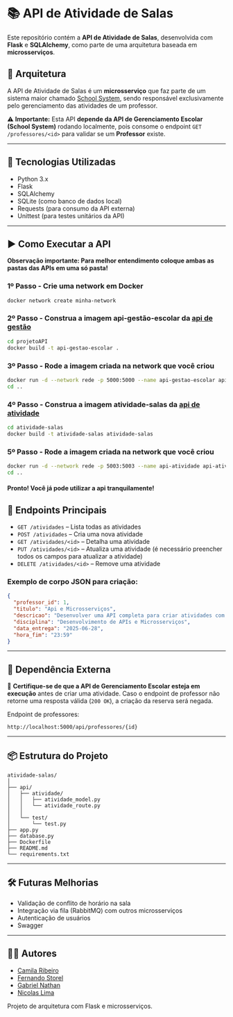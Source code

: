 # 📚 API de Atividade de Salas

Este repositório contém a **API de Atividade de Salas**, desenvolvida com **Flask** e **SQLAlchemy**, como parte de uma arquitetura baseada em **microsserviços**.

## 🧩 Arquitetura

A API de Atividade de Salas é um **microsserviço** que faz parte de um sistema maior chamado [School System](https://github.com/gortin1/ProjetoApi.git), sendo responsável exclusivamente pelo gerenciamento das atividades de um professor.

⚠️ **Importante:** Esta API **depende da API de Gerenciamento Escolar (School System)** rodando localmente, pois consome o endpoint `GET /professores/<id>` para validar se um **Professor** existe.

---

## 🚀 Tecnologias Utilizadas

- Python 3.x
- Flask
- SQLAlchemy
- SQLite (como banco de dados local)
- Requests (para consumo da API externa)
- Unittest (para testes unitários da API)

---

## ▶️ Como Executar a API

**Observação importante: Para melhor entendimento coloque ambas as pastas das APIs em uma só pasta!**

### 1º Passo - Crie uma network em Docker

``` bash
docker network create minha-network
```

### 2º Passo - Construa a imagem api-gestão-escolar da [api de gestão](https://github.com/gortin1/ProjetoApi.git) 

``` bash
cd projetoAPI
docker build -t api-gestao-escolar .
``` 

### 3º Passo - Rode a imagem criada na network que você criou

``` bash
docker run -d --network rede -p 5000:5000 --name api-gestao-escolar api-gestao-escolar
cd ..
```

### 4º Passo - Construa a imagem atividade-salas da [api de atividade](https://github.com/gortin1/atividade-salas.git)

``` bash
cd atividade-salas
docker build -t atividade-salas atividade-salas
```

### 5º Passo - Rode a imagem criada na network que você criou

``` bash
docker run -d --network rede -p 5003:5003 --name api-atividade api-atividade-salas
cd ..
```

#### Pronto! Você já pode utilizar a api tranquilamente!

## 📡 Endpoints Principais

- `GET /atividades` – Lista todas as atividades
- `POST /atividades` – Cria uma nova atividade
- `GET /atividades/<id>` – Detalha uma atividade
- `PUT /atividades/<id>` – Atualiza uma atividade (é necessário preencher todos os campos para atualizar a atividade)
- `DELETE /atividades/<id>` – Remove uma atividade

### Exemplo de corpo JSON para criação:

```json
{
  "professor_id": 1,
  "titulo": "Api e Microsserviços",
  "descricao": "Desenvolver uma API completa para criar atividades com Python e Flask.",
  "disciplina": "Desenvolvimento de APIs e Microsserviços",
  "data_entrega": "2025-06-28",
  "hora_fim": "23:59"
}
```

---

## 🔗 Dependência Externa

📌 **Certifique-se de que a API de Gerenciamento Escolar esteja em execução** antes de criar uma atividade. Caso o endpoint de professor não retorne uma resposta válida (`200 OK`), a criação da reserva será negada.

Endpoint de professores:

```
http://localhost:5000/api/professores/{id}
```

---

## 📦 Estrutura do Projeto

```
atividade-salas/
│
├── api/                       
│   ├── atividade/               
│   │   ├── atividade_model.py   
│   │   └── atividade_route.py   
│   │
│   └── test/                  
│       └── test.py                     
├── app.py                     
├── database.py   
├── Dockerfile           
├── README.md                  
└── requirements.txt           
```

---

## 🛠️ Futuras Melhorias

- Validação de conflito de horário na sala
- Integração via fila (RabbitMQ) com outros microsserviços
- Autenticação de usuários
- Swagger

---

## 🧑‍💻 Autores

- [Camila Ribeiro](https://github.com/camilasribeiro)
- [Fernando Storel](https://github.com/Fernandostorel)
- [Gabriel Nathan](https://github.com/gortin1)
- [Nicolas Lima](https://github.com/nicolas-liima)


Projeto de arquitetura com Flask e microsserviços.
